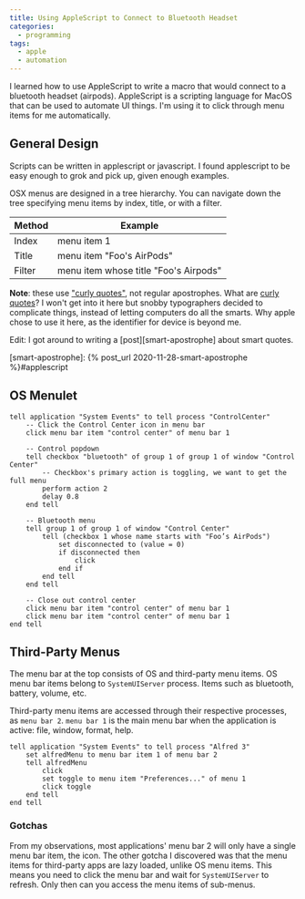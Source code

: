 ```yaml
---
title: Using AppleScript to Connect to Bluetooth Headset
categories:
  - programming
tags:
  - apple
  - automation
---
```


I learned how to use AppleScript to write a macro that would connect to a bluetooth headset (airpods).
AppleScript is a scripting language for MacOS that can be used to automate UI things.
I'm using it to click through menu items for me automatically.

## General Design

Scripts can be written in applescript or javascript.
I found applescript to be easy enough to grok and pick up, given enough examples.

OSX menus are designed in a tree hierarchy.
You can navigate down the tree specifying menu items by index, title, or with a filter.

| Method | Example                               |
| ------ | ------------------------------------- |
| Index  | menu item 1                           |
| Title  | menu item "Foo's AirPods"             |
| Filter | menu item whose title "Foo's Airpods" |

**Note**: these use ["curly quotes"][curly-quotes], not regular apostrophes.
What are [curly quotes][curly-quotes-using]?
I won't get into it here but snobby typographers decided to complicate things, instead of letting computers do all the smarts.
Why apple chose to use it here, as the identifier for device is beyond me.

[curly-quotes]: https://en.wikipedia.org/wiki/Quotation_mark#Curved_quotes_within_and_across_applications
[curly-quotes-using]: https://chrisbracco.com/curly-quotes/#usage-1

Edit: I got around to writing a [post][smart-apostrophe] about smart quotes.

[smart-apostrophe]: {% post_url 2020-11-28-smart-apostrophe %}#applescript

## OS Menulet

```applescript
tell application "System Events" to tell process "ControlCenter"
    -- Click the Control Center icon in menu bar
    click menu bar item "control center" of menu bar 1

    -- Control popdown
    tell checkbox "bluetooth" of group 1 of group 1 of window "Control Center"
        -- Checkbox's primary action is toggling, we want to get the full menu
        perform action 2
        delay 0.8
    end tell

    -- Bluetooth menu
    tell group 1 of group 1 of window "Control Center"
        tell (checkbox 1 whose name starts with "Foo’s AirPods")
            set disconnected to (value = 0)
            if disconnected then
                click
            end if
        end tell
    end tell

    -- Close out control center
    click menu bar item "control center" of menu bar 1
    click menu bar item "control center" of menu bar 1
end tell
```

## Third-Party Menus

The menu bar at the top consists of OS and third-party menu items.
OS menu bar items belong to `SystemUIServer` process.
Items such as bluetooth, battery, volume, etc.

Third-party menu items are accessed through their respective processes, as `menu bar 2`.
`menu bar 1` is the main menu bar when the application is active: file, window, format, help.

```applescript
tell application "System Events" to tell process "Alfred 3"
    set alfredMenu to menu bar item 1 of menu bar 2
    tell alfredMenu
        click
        set toggle to menu item "Preferences..." of menu 1
        click toggle
    end tell
end tell
```

### Gotchas

From my observations, most applications' menu bar 2 will only have a single menu bar item, the icon.
The other gotcha I discovered was that the menu items for third-party apps are lazy loaded, unlike OS menu items.
This means you need to click the menu bar and wait for `SystemUIServer` to refresh.
Only then can you access the menu items of sub-menus.
